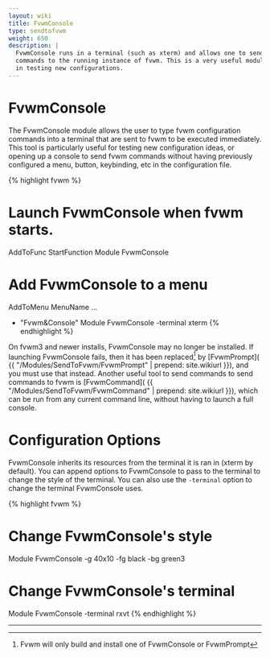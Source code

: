 ```yaml
---
layout: wiki
title: FvwmConsole
type: sendtofvwm
weight: 650
description: |
  FvwmConsole runs in a terminal (such as xterm) and allows one to send
  commands to the running instance of fvwm. This is a very useful module
  in testing new configurations.
---
```

# FvwmConsole

The FvwmConsole module allows the user to type fvwm configuration commands
into a terminal that are sent to fvwm to be executed immediately. This tool
is particularly useful for testing new configuration ideas, or opening up
a console to send fvwm commands without having previously configured a
menu, button, keybinding, etc in the configuration file.

{% highlight fvwm %}
# Launch FvwmConsole when fvwm starts.
AddToFunc StartFunction Module FvwmConsole

# Add FvwmConsole to a menu
AddToMenu MenuName
...
+ "Fvwm&Console" Module FvwmConsole -terminal xterm
{% endhighlight %}

On fvwm3 and newer installs, FvwmConsole may no longer be installed.
If launching FvwmConsole fails, then it has been replaced[^1] by [FvwmPrompt](
{{ "/Modules/SendToFvwm/FvwmPrompt" | prepend: site.wikiurl }}),
and you must use that instead. Another useful tool to send commands to
send commands to fvwm is [FvwmCommand](
{{ "/Modules/SendToFvwm/FvwmCommand" | prepend: site.wikiurl }}),
which can be run from any current command line, without having
to launch a full console.

# Configuration Options

FvwmConsole inherits its resources from the terminal it is ran in (xterm by
default). You can append options to FvwmConsole to pass to the terminal to
change the style of the terminal. You can also use the `-terminal` option
to change the terminal FvwmConsole uses.

{% highlight fvwm %}
# Change FvwmConsole's style
Module FvwmConsole -g 40x10 -fg black -bg green3

# Change FvwmConsole's terminal
Module FvwmConsole -terminal rxvt 
{% endhighlight %}

---
[^1]: Fvwm will only build and install one of FvwmConsole or FvwmPrompt
